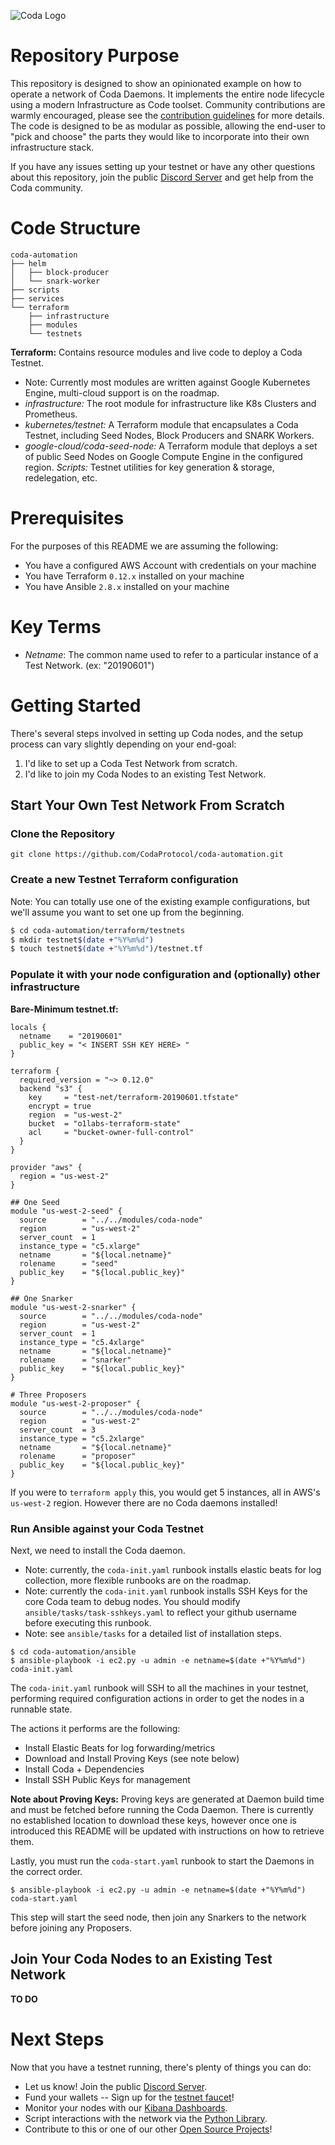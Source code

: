 ![Coda Logo](https://cdn.codaprotocol.com/v4/static/img/coda-logo.png)

# Repository Purpose 
This repository is designed to show an opinionated example on how to operate a network of Coda Daemons. It implements the entire node lifecycle using a modern Infrastructure as Code toolset. Community contributions are warmly encouraged, please see the [contribution guidelines](#to-do) for more details. The code is designed to be as modular as possible, allowing the end-user to "pick and choose" the parts they would like to incorporate into their own infrastructure stack. 

If you have any issues setting up your testnet or have any other questions about this repository, join the public [Discord Server](https://discord.gg/ShKhA7J) and get help from the Coda community.

# Code Structure
```
coda-automation
├── helm
│   ├── block-producer
│   └── snark-worker
├── scripts
├── services
└── terraform
    ├── infrastructure
    ├── modules
    └── testnets
```

**Terraform:** Contains resource modules and live code to deploy a Coda Testnet. 
- Note: Currently most modules are written against Google Kubernetes Engine, multi-cloud support is on the roadmap.
- *infrastructure:* The root module for infrastructure like K8s Clusters and Prometheus.
- *kubernetes/testnet:* A Terraform module that encapsulates a Coda Testnet, including Seed Nodes, Block Producers and SNARK Workers.
- *google-cloud/coda-seed-node:* A Terraform module that deploys a set of public Seed Nodes on Google Compute Engine in the configured region. 
*Scripts:* Testnet utilities for key generation & storage, redelegation, etc. 

# Prerequisites
For the purposes of this README we are assuming the following: 
- You have a configured AWS Account with credentials on your machine
- You have Terraform `0.12.x` installed on your machine
- You have Ansible `2.8.x` installed on your machine

# Key Terms
- *Netname*: The common name used to refer to a particular instance of a Test Network. (ex: "20190601") 

# Getting Started 
There's several steps involved in setting up Coda nodes, and the setup process can vary slightly depending on your end-goal: 
1. I'd like to set up a Coda Test Network from scratch. 
2. I'd like to join my Coda Nodes to an existing Test Network. 



## Start Your Own Test Network From Scratch

### Clone the Repository
`git clone https://github.com/CodaProtocol/coda-automation.git`

### Create a new Testnet Terraform configuration
Note: You can totally use one of the existing example configurations, but we'll assume you want to set one up from the beginning.
``` bash
$ cd coda-automation/terraform/testnets
$ mkdir testnet$(date +"%Y%m%d")
$ touch testnet$(date +"%Y%m%d")/testnet.tf
```

### Populate it with your node configuration and (optionally) other infrastructure
**Bare-Minimum testnet.tf:**
```
locals {
  netname    = "20190601"                                                                                                                                                                                                                                                                                                                                                               
  public_key = "< INSERT SSH KEY HERE> "
}

terraform {
  required_version = "~> 0.12.0"
  backend "s3" {
    key     = "test-net/terraform-20190601.tfstate"
    encrypt = true
    region  = "us-west-2"
    bucket  = "o1labs-terraform-state"
    acl     = "bucket-owner-full-control"
  }
}

provider "aws" {
  region = "us-west-2"
}

## One Seed
module "us-west-2-seed" {
  source        = "../../modules/coda-node"
  region        = "us-west-2"
  server_count  = 1
  instance_type = "c5.xlarge"
  netname       = "${local.netname}"
  rolename      = "seed"
  public_key    = "${local.public_key}"
}

## One Snarker
module "us-west-2-snarker" {
  source        = "../../modules/coda-node"
  region        = "us-west-2"
  server_count  = 1
  instance_type = "c5.4xlarge"
  netname       = "${local.netname}"
  rolename      = "snarker"
  public_key    = "${local.public_key}"
}

# Three Proposers
module "us-west-2-proposer" {
  source        = "../../modules/coda-node"
  region        = "us-west-2"
  server_count  = 3
  instance_type = "c5.2xlarge"
  netname       = "${local.netname}"
  rolename      = "proposer"
  public_key    = "${local.public_key}"
}
```

If you were to `terraform apply` this, you would get 5 instances, all in AWS's `us-west-2` region. However there are no Coda daemons installed! 

### Run Ansible against your Coda Testnet
Next, we need to install the Coda daemon.
- Note: currently, the `coda-init.yaml` runbook installs elastic beats for log collection, more flexible runbooks are on the roadmap. 
- Note: currently the `coda-init.yaml` runbook installs SSH Keys for the core Coda team to debug nodes. You should modify `ansible/tasks/task-sshkeys.yaml` to reflect your github username before executing this runbook.
- Note: see `ansible/tasks` for a detailed list of installation steps.  
```
$ cd coda-automation/ansible
$ ansible-playbook -i ec2.py -u admin -e netname=$(date +"%Y%m%d") coda-init.yaml
```

The `coda-init.yaml` runbook will SSH to all the machines in your testnet, performing required configuration actions in order to get the nodes in a runnable state. 

The actions it performs are the following: 
- Install Elastic Beats for log forwarding/metrics
- Download and Install Proving Keys (see note below)
- Install Coda + Dependencies
- Install SSH Public Keys for management

**Note about Proving Keys:** Proving keys are generated at Daemon build time and must be fetched before running the Coda Daemon. There is currently no established location to download these keys, however once one is introduced this README will be updated with instructions on how to retrieve them. 

Lastly, you must run the `coda-start.yaml` runbook to start the Daemons in the correct order. 

```
$ ansible-playbook -i ec2.py -u admin -e netname=$(date +"%Y%m%d") coda-start.yaml
```

This step will start the seed node, then join any Snarkers to the network before joining any Proposers. 

## Join Your Coda Nodes to an Existing Test Network

**TO DO**

# Next Steps
Now that you have a testnet running, there's plenty of things you can do: 
- Let us know! Join the public [Discord Server](https://discord.gg/ShKhA7J). 
- Fund your wallets -- Sign up for the [testnet faucet](#to-do)!
- Monitor your nodes with our [Kibana Dashboards](#to-do).
- Script interactions with the network via the [Python Library](#to-do). 
- Contribute to this or one of our other [Open Source Projects](#to-do)! 